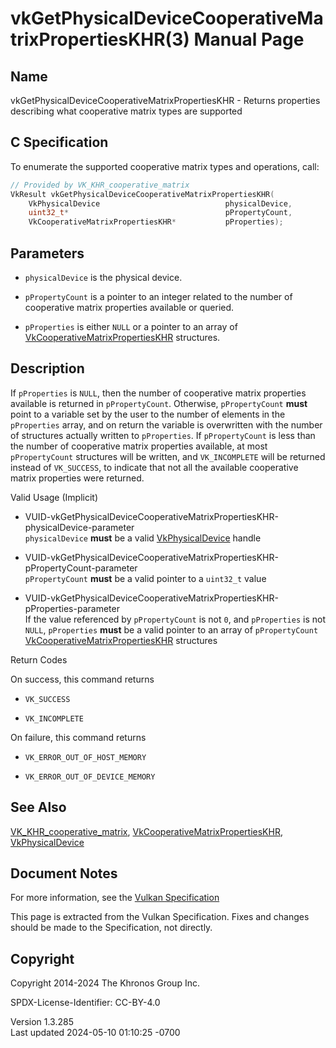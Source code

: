 # vkGetPhysicalDeviceCooperativeMatrixPropertiesKHR(3) Manual Page

## Name

vkGetPhysicalDeviceCooperativeMatrixPropertiesKHR - Returns properties
describing what cooperative matrix types are supported



## <a href="#_c_specification" class="anchor"></a>C Specification

To enumerate the supported cooperative matrix types and operations,
call:

``` c
// Provided by VK_KHR_cooperative_matrix
VkResult vkGetPhysicalDeviceCooperativeMatrixPropertiesKHR(
    VkPhysicalDevice                            physicalDevice,
    uint32_t*                                   pPropertyCount,
    VkCooperativeMatrixPropertiesKHR*           pProperties);
```

## <a href="#_parameters" class="anchor"></a>Parameters

- `physicalDevice` is the physical device.

- `pPropertyCount` is a pointer to an integer related to the number of
  cooperative matrix properties available or queried.

- `pProperties` is either `NULL` or a pointer to an array of
  [VkCooperativeMatrixPropertiesKHR](https://registry.khronos.org/vulkan/specs/1.3-extensions/man/html/VkCooperativeMatrixPropertiesKHR.html)
  structures.

## <a href="#_description" class="anchor"></a>Description

If `pProperties` is `NULL`, then the number of cooperative matrix
properties available is returned in `pPropertyCount`. Otherwise,
`pPropertyCount` **must** point to a variable set by the user to the
number of elements in the `pProperties` array, and on return the
variable is overwritten with the number of structures actually written
to `pProperties`. If `pPropertyCount` is less than the number of
cooperative matrix properties available, at most `pPropertyCount`
structures will be written, and `VK_INCOMPLETE` will be returned instead
of `VK_SUCCESS`, to indicate that not all the available cooperative
matrix properties were returned.

Valid Usage (Implicit)

- <a
  href="#VUID-vkGetPhysicalDeviceCooperativeMatrixPropertiesKHR-physicalDevice-parameter"
  id="VUID-vkGetPhysicalDeviceCooperativeMatrixPropertiesKHR-physicalDevice-parameter"></a>
  VUID-vkGetPhysicalDeviceCooperativeMatrixPropertiesKHR-physicalDevice-parameter  
  `physicalDevice` **must** be a valid
  [VkPhysicalDevice](https://registry.khronos.org/vulkan/specs/1.3-extensions/man/html/VkPhysicalDevice.html) handle

- <a
  href="#VUID-vkGetPhysicalDeviceCooperativeMatrixPropertiesKHR-pPropertyCount-parameter"
  id="VUID-vkGetPhysicalDeviceCooperativeMatrixPropertiesKHR-pPropertyCount-parameter"></a>
  VUID-vkGetPhysicalDeviceCooperativeMatrixPropertiesKHR-pPropertyCount-parameter  
  `pPropertyCount` **must** be a valid pointer to a `uint32_t` value

- <a
  href="#VUID-vkGetPhysicalDeviceCooperativeMatrixPropertiesKHR-pProperties-parameter"
  id="VUID-vkGetPhysicalDeviceCooperativeMatrixPropertiesKHR-pProperties-parameter"></a>
  VUID-vkGetPhysicalDeviceCooperativeMatrixPropertiesKHR-pProperties-parameter  
  If the value referenced by `pPropertyCount` is not `0`, and
  `pProperties` is not `NULL`, `pProperties` **must** be a valid pointer
  to an array of `pPropertyCount`
  [VkCooperativeMatrixPropertiesKHR](https://registry.khronos.org/vulkan/specs/1.3-extensions/man/html/VkCooperativeMatrixPropertiesKHR.html)
  structures

Return Codes

On success, this command returns  
- `VK_SUCCESS`

- `VK_INCOMPLETE`

On failure, this command returns  
- `VK_ERROR_OUT_OF_HOST_MEMORY`

- `VK_ERROR_OUT_OF_DEVICE_MEMORY`

## <a href="#_see_also" class="anchor"></a>See Also

[VK_KHR_cooperative_matrix](https://registry.khronos.org/vulkan/specs/1.3-extensions/man/html/VK_KHR_cooperative_matrix.html),
[VkCooperativeMatrixPropertiesKHR](https://registry.khronos.org/vulkan/specs/1.3-extensions/man/html/VkCooperativeMatrixPropertiesKHR.html),
[VkPhysicalDevice](https://registry.khronos.org/vulkan/specs/1.3-extensions/man/html/VkPhysicalDevice.html)

## <a href="#_document_notes" class="anchor"></a>Document Notes

For more information, see the <a
href="https://registry.khronos.org/vulkan/specs/1.3-extensions/html/vkspec.html#vkGetPhysicalDeviceCooperativeMatrixPropertiesKHR"
target="_blank" rel="noopener">Vulkan Specification</a>

This page is extracted from the Vulkan Specification. Fixes and changes
should be made to the Specification, not directly.

## <a href="#_copyright" class="anchor"></a>Copyright

Copyright 2014-2024 The Khronos Group Inc.

SPDX-License-Identifier: CC-BY-4.0

Version 1.3.285  
Last updated 2024-05-10 01:10:25 -0700
